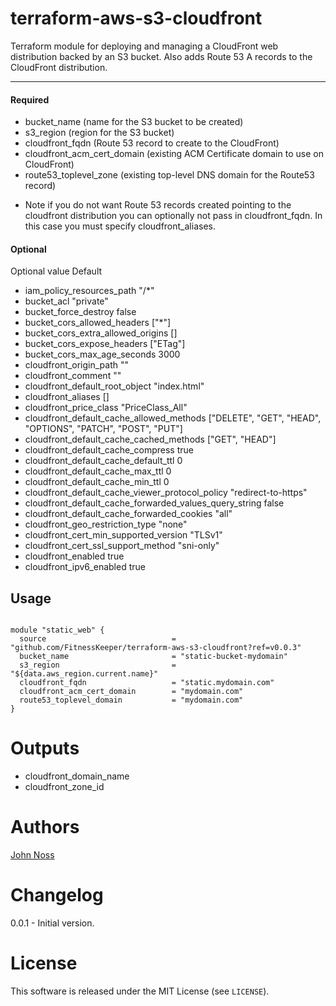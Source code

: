 terraform-aws-s3-cloudfront
===========

Terraform module for deploying and managing a CloudFront web distribution backed by an S3 bucket. Also adds Route 53 A records to the CloudFront distribution.

----------------------
#### Required

- bucket_name                (name for the S3 bucket to be created)
- s3_region                  (region for the S3 bucket)
- cloudfront_fqdn            (Route 53 record to create to the CloudFront)
- cloudfront_acm_cert_domain (existing ACM Certificate domain to use on CloudFront)
- route53_toplevel_zone      (existing top-level DNS domain for the Route53 record)

* Note if you do not want Route 53 records created pointing to the cloudfront distribution you can optionally not pass in cloudfront_fqdn. In this case you must specify cloudfront_aliases.

#### Optional

Optional value                                            Default

- iam_policy_resources_path                               "/*"
- bucket_acl                                              "private"
- bucket_force_destroy                                    false
- bucket_cors_allowed_headers                             ["*"]
- bucket_cors_extra_allowed_origins                       []
- bucket_cors_expose_headers                              ["ETag"]
- bucket_cors_max_age_seconds                             3000
- cloudfront_origin_path                                  ""
- cloudfront_comment                                      ""
- cloudfront_default_root_object                          "index.html"
- cloudfront_aliases                                      []
- cloudfront_price_class                                  "PriceClass_All"
- cloudfront_default_cache_allowed_methods
                ["DELETE", "GET", "HEAD", "OPTIONS", "PATCH", "POST", "PUT"]
- cloudfront_default_cache_cached_methods                 ["GET", "HEAD"]
- cloudfront_default_cache_compress                       true
- cloudfront_default_cache_default_ttl                    0
- cloudfront_default_cache_max_ttl                        0
- cloudfront_default_cache_min_ttl                        0
- cloudfront_default_cache_viewer_protocol_policy         "redirect-to-https"
- cloudfront_default_cache_forwarded_values_query_string  false
- cloudfront_default_cache_forwarded_cookies              "all"
- cloudfront_geo_restriction_type                         "none"
- cloudfront_cert_min_supported_version                   "TLSv1"
- cloudfront_cert_ssl_support_method                      "sni-only"
- cloudfront_enabled                                      true
- cloudfront_ipv6_enabled                                 true

Usage
-----

```hcl

module "static_web" {
  source                            = "github.com/FitnessKeeper/terraform-aws-s3-cloudfront?ref=v0.0.3"
  bucket_name                       = "static-bucket-mydomain"
  s3_region                         = "${data.aws_region.current.name}"
  cloudfront_fqdn                   = "static.mydomain.com"
  cloudfront_acm_cert_domain        = "mydomain.com"
  route53_toplevel_domain           = "mydomain.com"
}
```

Outputs
=======

- cloudfront_domain_name
- cloudfront_zone_id

Authors
=======

[John Noss](https://github.com/jnoss)

Changelog
=========

0.0.1 - Initial version.

License
=======

This software is released under the MIT License (see `LICENSE`).
